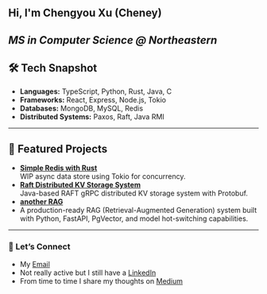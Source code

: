 ## Hi, I'm Chengyou Xu (Cheney)
*MS in Computer Science @ Northeastern* 
---
## 🛠️ Tech Snapshot
- **Languages:** TypeScript, Python, Rust, Java, C
- **Frameworks:** React, Express, Node.js, Tokio
- **Databases:** MongoDB, MySQL, Redis
- **Distributed Systems:** Paxos, Raft, Java RMI
---
## 🚀 Featured Projects
- **[Simple Redis with Rust](https://github.com/CheneyX2000/simple-redis-with-rust)**  
  WIP async data store using Tokio for concurrency.
- **[Raft Distributed KV Storage System](https://github.com/CheneyX2000/raft_distributed_KV_storage)**  
  Java-based RAFT gRPC distributed KV storage system with Protobuf.
- **[another RAG](https://github.com/CheneyX2000/another_RAG)**
- A production-ready RAG (Retrieval-Augmented Generation) system built with Python, FastAPI, PgVector, and model hot-switching capabilities.
---
### 🤝 Let’s Connect
- My [Email](mailto:xuchengyou728@gmail.com) 
- Not really active but I still have a [LinkedIn](https://www.linkedin.com/in/cheney-sheu/)
- From time to time I share my thoughts on [Medium](https://medium.com/@chengyouxu)
